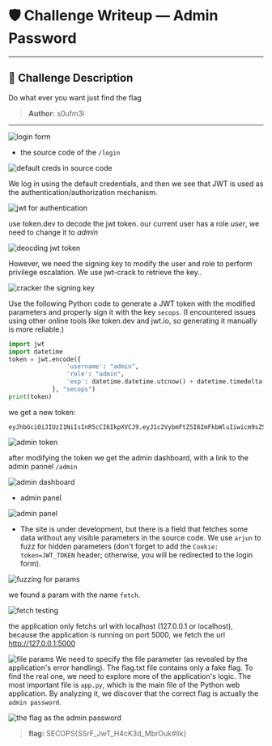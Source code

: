 # 🛡️ Challenge Writeup — Admin Password
---

## 📜 Challenge Description

Do what ever you want just find the flag 
 
> **Author:** s0ufm3l
---

![login form](images/image.png)

- the source code of the `/login`

![default creds in source code](images/image-1.png)

We log in using the default credentials, and then we see that JWT is used as the authentication/authorization mechanism.

![jwt for authentication](images/image-2.png)

use token.dev to decode the jwt token.
our current user has a role *user*, we need to change it to *admin*

![deocding jwt token](images/image-3.png)

However, we need the signing key to modify the user and role to perform privilege escalation. We use jwt-crack to retrieve the key..

![cracker the signing key](images/image-4.png)

Use the following Python code to generate a JWT token with the modified parameters and properly sign it with the key `secops`. (I encountered issues using other online tools like token.dev and jwt.io, so generating it manually is more reliable.)

```python
import jwt
import datetime
token = jwt.encode({
                'username': "admin",
                'role': "admin",
                'exp': datetime.datetime.utcnow() + datetime.timedelta(minutes=30)
            }, "secops")
print(token)
```

we get a new token:

```less
eyJhbGciOiJIUzI1NiIsInR5cCI6IkpXVCJ9.eyJ1c2VybmFtZSI6ImFkbWluIiwicm9sZSI6ImFkbWluIiwiZXhwIjoxNzQ1Nzg3MjE2fQ.msIhPHYWDoMvd8FABf0Dxa4tdQH6S6uDbRuhrdpGhM0
```

![admin token](images/image-5.png)

after modifying the token we get the admin dashboard, with a link to the admin pannel `/admin`

![admin dashboard](images/image-6.png)

- admin panel

![admin panel](images/image-7.png)

- The site is under development, but there is a field that fetches some data without any visible parameters in the source code. We use `arjun` to fuzz for hidden parameters (don't forget to add the `Cookie: token=JWT_TOKEN` header; otherwise, you will be redirected to the login form).

![fuzzing for params](images/image-8.png)

we found a param with the name `fetch`.

![fetch testing](images/image-9.png)

the application only fetchs url with localhost (127.0.0.1 or localhost), because the application is running on port 5000, we fetch the url http://127.0.0.1:5000

![file params](images/image-10.png)
We need to specify the file parameter (as revealed by the application's error handling). The flag.txt file contains only a fake flag. To find the real one, we need to explore more of the application's logic. The most important file is `app.py`, which is the main file of the Python web application. By analyzing it, we discover that the correct flag is actually the `admin password`.

![the flag as the admin password](images/image-11.png)

> **flag:** SECOPS{SSrF_JwT_H4cK3d_MbrOuk#lik}